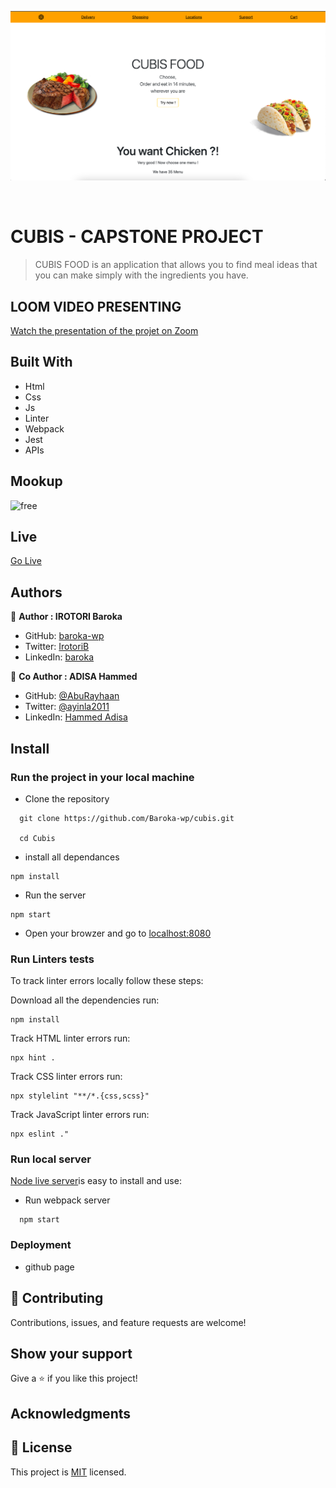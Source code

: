 ![screenshot](images/Capture%20d%E2%80%99%C3%A9cran%202022-05-17%20%C3%A0%2017.55.24.png)

<br />

# CUBIS - CAPSTONE PROJECT

> CUBIS FOOD is an application that allows you to find meal ideas that you can make simply with the ingredients you have.

## LOOM VIDEO PRESENTING
[Watch the presentation of the projet on Zoom](https://drive.google.com/file/d/1X4PMdm3tavYzzbfjhfqmQocGPMrYIYLB/view?usp=sharing)

## Built With

- Html
- Css
- Js
- Linter
- Webpack
- Jest
- APIs

## Mookup
![free](#)

## Live

[Go Live](https://jolly-otter-7d885a.netlify.app/)

## Authors

👤 **Author : IROTORI Baroka**

- GitHub: [baroka-wp](https://github.com/Baroka-wp)
- Twitter: [IrotoriB](https://twitter.com/IrotoriB)
- LinkedIn: [baroka](www.linkedin.com/in/baroka)

👥 **Co Author : ADISA Hammed**

- GitHub: [@AbuRayhaan](https://github.com/AbuRayhaan)
- Twitter: [@ayinla2011](https://twitter.com/Ayinla2011)
- LinkedIn: [Hammed Adisa](https://www.linkedin.com/in/hammed-adisa-b4378372/)

## Install
### Run the project in your local machine

- Clone the repository
```
  git clone https://github.com/Baroka-wp/cubis.git

  cd Cubis
```
- install all dependances

```
npm install
```

- Run the server

```
npm start
```
- Open your browzer and go to [localhost:8080](http://localhost:8080/)


### Run Linters tests
To track linter errors locally follow these steps:  

Download all the dependencies run:
```
npm install
```
Track HTML linter errors run:
```
npx hint .
```
Track CSS linter errors run:
```
npx stylelint "**/*.{css,scss}"
```
Track JavaScript linter errors run:
```
npx eslint ."
```
### Run local server
[Node live server](#)is easy to install and use:

- Run webpack server
```
  npm start
```

### Deployment
- github page

## 🤝 Contributing

Contributions, issues, and feature requests are welcome!

## Show your support

Give a ⭐️ if you like this project!

## Acknowledgments


## 📝 License

This project is [MIT](./MIT.md) licensed.
